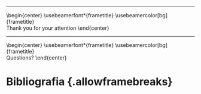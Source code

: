 <!-- 
    Finishing slides
 -->

---

<!-- Thank yoy for your attention (not visible in the TOC) -->
\begin{center}
\usebeamerfont*{frametitle} \usebeamercolor[bg]{frametitle}  
Thank you for your attention
\end{center}
 
---

<!-- Questions (not visible in the TOC) -->
\begin{center}
\usebeamerfont*{frametitle} \usebeamercolor[bg]{frametitle}  
Questions?
\end{center}


# Bibliografia {.allowframebreaks} 

